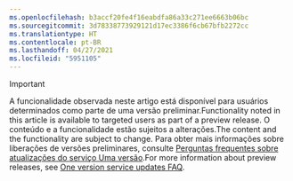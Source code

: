 ```yaml
---
ms.openlocfilehash: b3accf20fe4f16eabdfa86a33c271ee6663b06bc
ms.sourcegitcommit: 3d78338773929121d17ec3386f6cb67bfb2272cc
ms.translationtype: HT
ms.contentlocale: pt-BR
ms.lasthandoff: 04/27/2021
ms.locfileid: "5951105"
---
```

> [!IMPORTANT]
> <span data-ttu-id="a904c-101">A funcionalidade observada neste artigo está disponível para usuários determinados como parte de uma versão preliminar.</span><span class="sxs-lookup"><span data-stu-id="a904c-101">Functionality noted in this article is available to targeted users as part of a preview release.</span></span> <span data-ttu-id="a904c-102">O conteúdo e a funcionalidade estão sujeitos a alterações.</span><span class="sxs-lookup"><span data-stu-id="a904c-102">The content and the functionality are subject to change.</span></span> <span data-ttu-id="a904c-103">Para obter mais informações sobre liberações de versões preliminares, consulte [Perguntas frequentes sobre atualizações do serviço Uma versão](/dynamics365/unified-operations/fin-and-ops/get-started/one-version).</span><span class="sxs-lookup"><span data-stu-id="a904c-103">For more information about preview releases, see [One version service updates FAQ](/dynamics365/unified-operations/fin-and-ops/get-started/one-version).</span></span>
